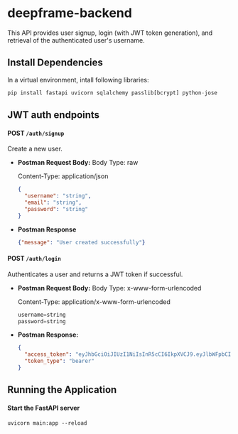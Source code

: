 # deepframe-backend

This API provides user signup, login (with JWT token generation), and retrieval of the authenticated user's username.

## Install Dependencies
In a virtual environment, intall following libraries:
```python
pip install fastapi uvicorn sqlalchemy passlib[bcrypt] python-jose
```

## JWT auth endpoints

#### POST `/auth/signup`

Create a new user.

- **Postman Request Body:**
  Body Type: raw
  
  Content-Type: application/json
  
    ```json
    {
      "username": "string",
      "email": "string",
      "password": "string"
    }

- **Postman Response**
    ```json
    {"message": "User created successfully"}


#### POST `/auth/login`

Authenticates a user and returns a JWT token if successful.

- **Postman Request Body:**
  Body Type: x-www-form-urlencoded

  Content-Type: application/x-www-form-urlencoded
  ```python
  username=string
  password=string

- **Postman Response:**
  ```json
  {
    "access_token": "eyJhbGciOiJIUzI1NiIsInR5cCI6IkpXVCJ9.eyJlbWFpbCI6InRlc3RQU0BnbWFpbC5jb20iLCJwYXNzd29yZCI6InRlc3RpbmdQUzEyMyIsImV4cCI6MTc0ODYxNTkyNX0.gEyl3UA3yFQNybJ5ysAiX9ZjtjAnOqiU01r6GMxo2Yc",
    "token_type": "bearer"
  }

## Running the Application

#### Start the FastAPI server

``uvicorn main:app --reload``
